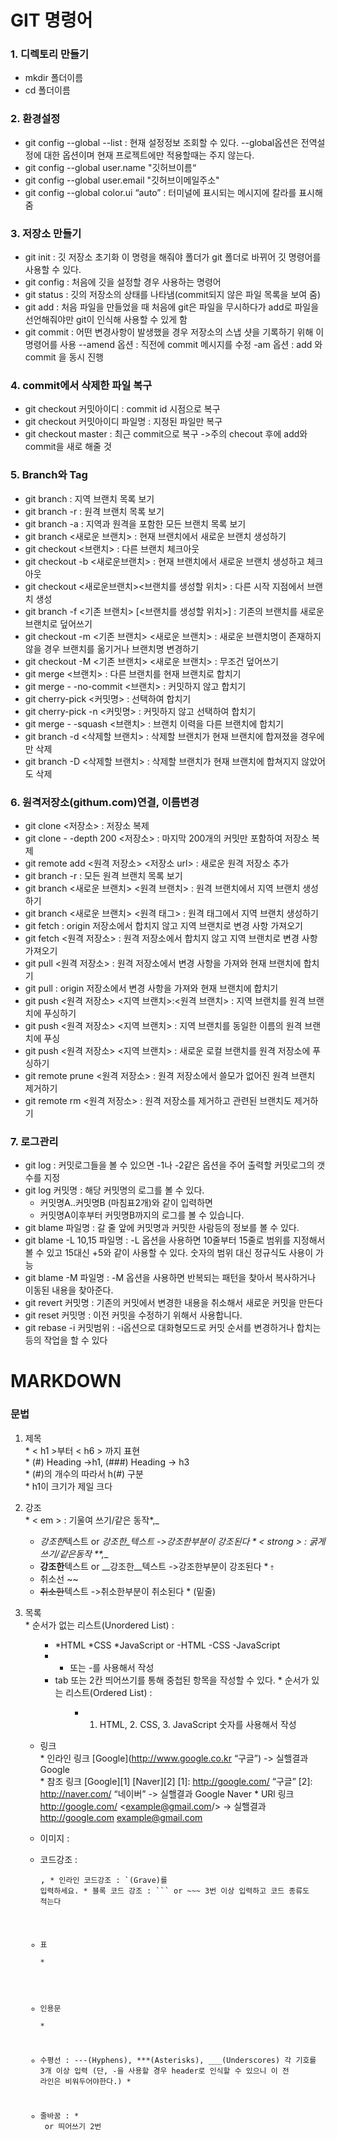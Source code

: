 
# **GIT 명령어**

### **1. 디렉토리 만들기**
  * mkdir 폴더이름
  * cd 폴더이름

### **2. 환경설정**
  * git config --global --list : 현재 설정정보 조회할 수 있다. 
                                --global옵션은 전역설정에 대한 옵션이며 현재 프로젝트에만 적용할때는 주지 않는다.
  * git config --global user.name "깃허브이름“
  * git config --global user.email "깃허브이메일주소"
  * git config --global color.ui “auto” : 터미널에 표시되는 메시지에 칼라를 표시해줌

### **3. 저장소 만들기**
  * git init : 깃 저장소 초기화
            이 명령을 해줘야 폴더가 git 폴더로 바뀌어 깃 명령어를 사용할 수 있다.      
  * git config : 처음에 깃을 설정할 경우 사용하는 명령어 
  * git status : 깃의 저장소의 상태를 나타냄(commit되지 않은 파일 목록을 보여 줌)
  * git add : 처음 파일을 만들었을 때 처음에 git은 파일을 무시하다가 add로 파일을 선언해줘야만 git이 인식해 사용할 수 있게 함
  * git commit : 어떤 변경사항이 발생했을 경우 저장소의 스냅 샷을 기록하기 위해 이 명령어를 사용
                 --amend 옵션 : 직전에 commit 메시지를 수정
                 -am 옵션 : add 와 commit 을 동시 진행

### **4. commit에서 삭제한 파일 복구**
  * git checkout 커밋아이디 : commit id 시점으로 복구
  * git checkout 커밋아이디 파일명 : 지정된 파일만 복구
  * git checkout master : 최근 commit으로 복구
                         ->주의 checout 후에 add와 commit을 새로 해줄 것

### **5. Branch와 Tag**
  * git branch : 지역 브랜치 목록 보기
  * git branch -r : 원격 브랜치 목록 보기
  * git branch -a : 지역과 원격을 포함한 모든 브랜치 목록 보기
  * git branch <새로운 브랜치> : 현재 브랜치에서 새로운 브랜치 생성하기
  * git checkout <브랜치> : 다른 브랜치 체크아웃 
  * git checkout -b <새로운브랜치> : 현재 브랜치에서 새로운 브랜치 생성하고 체크아웃
  * git checkout <새로운브랜치><브랜치를 생성할 위치> : 다른 시작 지점에서 브랜치 생성
  * git branch -f <기존 브랜치> [<브랜치를 생성할 위치>] : 기존의 브랜치를 새로운 브랜치로 덮어쓰기  
  * git checkout -m <기존 브랜치> <새로운 브랜치> : 새로운 브랜치명이 존재하지 않을 경우 브랜치를 옮기거나 브랜치명 변경하기
  * git checkout -M <기존 브랜치> <새로운 브랜치> : 무조건 덮어쓰기
  * git merge <브랜치> : 다른 브랜치를 현재 브랜치로 합치기
  * git merge - -no-commit <브랜치> : 커밋하지 않고 합치기
  * git cherry-pick <커밋명> : 선택하여 합치기
  * git cherry-pick -n <커밋명> : 커밋하지 않고 선택하여 합치기
  * git merge - -squash <브랜치> : 브랜치 이력을 다른 브랜치에 합치기
  * git branch -d <삭제할 브랜치> : 삭제할 브랜치가 현재 브랜치에 합져졌을 경우에만 삭제
  * git branch -D <삭제할 브랜치> : 삭제할 브랜치가 현재 브랜치에 합쳐지지 않았어도 삭제
 
### **6. 원격저장소(githum.com)연결, 이름변경**
  * git clone <저장소> : 저장소 복제
  * git clone - -depth 200 <저장소> : 마지막 200개의 커밋만 포함하여 저장소 복제
  * git remote add <원격 저장소> <저장소 url> : 새로운 원격 저장소 추가
  * git branch -r : 모든 원격 브랜치 목록 보기
  * git branch <새로운 브랜치> <원격 브랜치> : 원격 브랜치에서 지역 브랜치 생성하기
  * git branch <새로운 브랜치> <원격 태그> : 원격 태그에서 지역 브랜치 생성하기
  * git fetch : origin 저장소에서 합치지 않고 지역 브랜치로 변경 사항 가져오기
  * git fetch <원격 저장소> : 원격 저장소에서 합치지 않고 지역 브랜치로 변경 사항 가져오기
  * git pull <원격 저장소> : 원격 저장소에서 변경 사항을 가져와 현재 브랜치에 합치기
  * git pull : origin 저장소에서 변경 사항을 가져와 현재 브랜치에 합치기
  * git push <원격 저장소> <지역 브랜치>:<원격 브랜치> : 지역 브랜치를 원격 브랜치에 푸싱하기
  * git push <원격 저장소> <지역 브랜치> : 지역 브랜치를 동일한 이름의 원격 브랜치에 푸싱
  * git push <원격 저장소> <지역 브랜치> : 새로운 로컬 브랜치를 원격 저장소에 푸싱하기
  * git remote prune <원격 저장소> : 원격 저장소에서 쓸모가 없어진 원격 브랜치 제거하기
  * git remote rm <원격 저장소> : 원격 저장소를 제거하고 관련된 브랜치도 제거하기

### **7. 로그관리**
  * git log : 커밋로그들을 볼 수 있으면 -1나 -2같은 옵션을 주어 출력할 커밋로그의 갯수를 지정 
  * git log 커밋명 : 해당 커밋명의 로그를 볼 수 있다. 
    * 커밋명A..커밋명B (마침표2개)와 같이 입력하면
    * 커밋명A이후부터 커밋명B까지의 로그를 볼 수 있습니다. 
  * git blame 파일명 : 갈 줄 앞에 커밋명과 커밋한 사람등의 정보를 볼 수 있다. 
  * git blame -L 10,15 파일명 : -L 옵션을 사용하면 10줄부터 15줄로 범위를 지정해서 볼 수 있고 15대신 +5와 같이 사용할 수 있다. 
                                숫자의 범위 대신 정규식도 사용이 가능
  * git blame -M 파일명 : -M 옵션을 사용하면 반복되는 패턴을 찾아서 복사하거나 이동된 내용을 찾아준다.  
  * git revert 커밋명 : 기존의 커밋에서 변경한 내용을 취소해서 새로운 커밋을 만든다
  * git reset 커밋명 : 이전 커밋을 수정하기 위해서 사용합니다. 
  * git rebase -i 커밋범위 : -i옵션으로 대화형모드로 커밋 순서를 변경하거나 합치는 등의 작업을 할 수 있다

# **MARKDOWN**

### **문법**
  1. 제목  
    * < h1 >부터 < h6 > 까지 표현 <br>
    * (#) Heading ->h1, (###) Heading -> h3 <br>
    * (#)의 개수의 따라서 h(#) 구분 <br>
    * h1이 크기가 제일 크다 <br>
  2. 강조  
    * < em > : 기울여 쓰기/같은 동작*,_
      * *강조한*텍스트 or _강조한_텍스트 ->강조한부분이 강조된다
    * < strong > : 굵게쓰기/같은동작 **,__
      * **강조한**텍스트 or __강조한__텍스트 ->강조한부분이 강조된다
    * <del> : 
      * 취소선 ~~ <br>
      * ~~취소한~~텍스트 ->취소한부분이 취소된다
    * <u></u>(밑줄) <br>

  3. 목록  
    * 순서가 없는 리스트(Unordered List) : <ul>
      * *HTML *CSS *JavaScript or -HTML -CSS -JavaScript
      * * 또는 -를 사용해서 작성
      * tab 또는 2칸 띄어쓰기를 통해 중첩된 항목을 작성할 수 있다.
    * 순서가 있는 리스트(Ordered List) : <ol>
         - 1. HTML, 2. CSS, 3. JavaScript 숫자를 사용해서 작성

  4. 링크  
    * 인라인 링크 
         [Google](http://www.google.co.kr “구글”)
         -> 실핼결과 Google       
    * 참조 링크 
         [Google][1] 
         [Naver][2]
         [1]: http://google.com/ “구글”
         [2]: http://naver.com/ “네이버” 
         -> 실핼결과 Google
                      Naver
    * URl 링크
         <http://google.com/>
         <example@gmail.com/> 
         -> 실핼결과 http://google.com
                      example@gmail.com 

  5. 이미지 : <img>

  6. 코드강조 : <pre>,<code>
    * 인라인 코드강조 : `(Grave)를 입력하세요.
    * 블록 코드 강조 : ``` or ~~~ 3번 이상 입력하고 코드 종류도 적는다

  7. 표  
    * <table> </table>

  8. 인용문  
    * <blockqute>

  9. 수평선 : ---(Hyphens), ***(Asterisks), ___(Underscores)
             각 기호를 3개 이상 입력 (단, -을 사용할 경우 header로 인식할 수 있으니 이 전 라인은 비워두어야한다.) *
         
  10. 줄바꿈 : 
    * <br> or 띄어쓰기 2번
